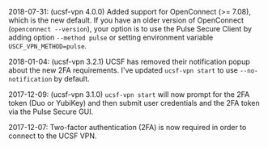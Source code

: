2018-07-31: (ucsf-vpn 4.0.0) Added support for OpenConnect (>= 7.08), which is the new default.  If you have an older version of OpenConnect (`openconnect --version`), your option is to use the Pulse Secure Client by adding option `--method pulse` or setting environment variable `USCF_VPN_METHOD=pulse`.

2018-01-04: (ucsf-vpn 3.2.1) UCSF has removed their notification popup about the new 2FA requirements. I've updated `ucsf-vpn start` to use `--no-notification` by default.

2017-12-09: (ucsf-vpn 3.1.0) `ucsf-vpn start` will now prompt for the 2FA token (Duo or YubiKey) and then submit user credentials and the 2FA token via the Pulse Secure GUI.

2017-12-07: Two-factor authentication (2FA) is now required in order to connect to the UCSF VPN.


